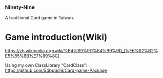 ### Ninety-Nine
A traditional Card game in Taiwan.

# Game introduction(Wiki)
https://zh.wikipedia.org/wiki/%E4%B9%9D%E4%B9%9D_(%E6%92%B2%E5%85%8B%E7%89%8C)

Using my own ClassLibrary "CardClass":  
https://github.com/54bp6cl6/Card-game-Package
